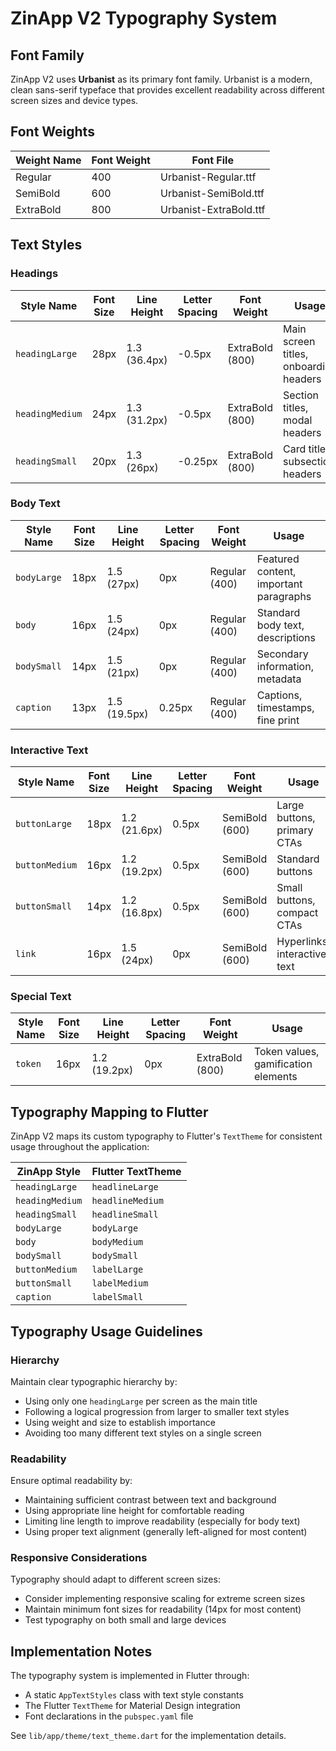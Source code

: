 # ZinApp V2 Typography System

## Font Family

ZinApp V2 uses **Urbanist** as its primary font family. Urbanist is a modern, clean sans-serif typeface that provides excellent readability across different screen sizes and device types.

## Font Weights

| Weight Name | Font Weight | Font File |
|-------------|-------------|-----------|
| Regular | 400 | Urbanist-Regular.ttf |
| SemiBold | 600 | Urbanist-SemiBold.ttf |
| ExtraBold | 800 | Urbanist-ExtraBold.ttf |

## Text Styles

### Headings

| Style Name | Font Size | Line Height | Letter Spacing | Font Weight | Usage |
|------------|-----------|-------------|----------------|-------------|-------|
| `headingLarge` | 28px | 1.3 (36.4px) | -0.5px | ExtraBold (800) | Main screen titles, onboarding headers |
| `headingMedium` | 24px | 1.3 (31.2px) | -0.5px | ExtraBold (800) | Section titles, modal headers |
| `headingSmall` | 20px | 1.3 (26px) | -0.25px | ExtraBold (800) | Card titles, subsection headers |

### Body Text

| Style Name | Font Size | Line Height | Letter Spacing | Font Weight | Usage |
|------------|-----------|-------------|----------------|-------------|-------|
| `bodyLarge` | 18px | 1.5 (27px) | 0px | Regular (400) | Featured content, important paragraphs |
| `body` | 16px | 1.5 (24px) | 0px | Regular (400) | Standard body text, descriptions |
| `bodySmall` | 14px | 1.5 (21px) | 0px | Regular (400) | Secondary information, metadata |
| `caption` | 13px | 1.5 (19.5px) | 0.25px | Regular (400) | Captions, timestamps, fine print |

### Interactive Text

| Style Name | Font Size | Line Height | Letter Spacing | Font Weight | Usage |
|------------|-----------|-------------|----------------|-------------|-------|
| `buttonLarge` | 18px | 1.2 (21.6px) | 0.5px | SemiBold (600) | Large buttons, primary CTAs |
| `buttonMedium` | 16px | 1.2 (19.2px) | 0.5px | SemiBold (600) | Standard buttons |
| `buttonSmall` | 14px | 1.2 (16.8px) | 0.5px | SemiBold (600) | Small buttons, compact CTAs |
| `link` | 16px | 1.5 (24px) | 0px | SemiBold (600) | Hyperlinks, interactive text |

### Special Text

| Style Name | Font Size | Line Height | Letter Spacing | Font Weight | Usage |
|------------|-----------|-------------|----------------|-------------|-------|
| `token` | 16px | 1.2 (19.2px) | 0px | ExtraBold (800) | Token values, gamification elements |

## Typography Mapping to Flutter

ZinApp V2 maps its custom typography to Flutter's `TextTheme` for consistent usage throughout the application:

| ZinApp Style | Flutter TextTheme |
|--------------|-------------------|
| `headingLarge` | `headlineLarge` |
| `headingMedium` | `headlineMedium` |
| `headingSmall` | `headlineSmall` |
| `bodyLarge` | `bodyLarge` |
| `body` | `bodyMedium` |
| `bodySmall` | `bodySmall` |
| `buttonMedium` | `labelLarge` |
| `buttonSmall` | `labelMedium` |
| `caption` | `labelSmall` |

## Typography Usage Guidelines

### Hierarchy

Maintain clear typographic hierarchy by:
- Using only one `headingLarge` per screen as the main title
- Following a logical progression from larger to smaller text styles
- Using weight and size to establish importance
- Avoiding too many different text styles on a single screen

### Readability

Ensure optimal readability by:
- Maintaining sufficient contrast between text and background
- Using appropriate line height for comfortable reading
- Limiting line length to improve readability (especially for body text)
- Using proper text alignment (generally left-aligned for most content)

### Responsive Considerations

Typography should adapt to different screen sizes:
- Consider implementing responsive scaling for extreme screen sizes
- Maintain minimum font sizes for readability (14px for most content)
- Test typography on both small and large devices

## Implementation Notes

The typography system is implemented in Flutter through:
- A static `AppTextStyles` class with text style constants
- The Flutter `TextTheme` for Material Design integration
- Font declarations in the `pubspec.yaml` file

See `lib/app/theme/text_theme.dart` for the implementation details.
